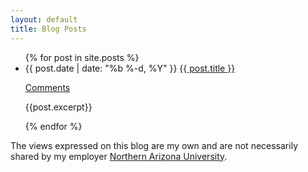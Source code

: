```yaml
---
layout: default
title: Blog Posts
---
```


<ul class="list-unstyled">
    {% for post in site.posts %}
      <li>
        <span class="post-meta">{{ post.date | date: "%b %-d, %Y" }} </span>
        <a class="post-link" href="{{ post.url | prepend: site.baseurl}}">{{ post.title }}</a>
        <p><a href="{{ post.url | prepend: site.baseurl}}#disqus_thread" data-disqus-identifier="{{ post.url |prepend: site.baseurl}}">Comments</a></p>  
        <p>{{post.excerpt}}</p>
      </li>
    {% endfor %}
</ul>

<i class="fa fa-exclamation-triangle fa-fw"></i> The views expressed on this blog are my own and are not necessarily shared by my employer [Northern Arizona University](http://nau.edu).
